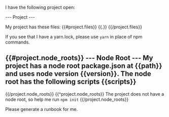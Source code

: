 I have the following project open:

--- Project ---

My project has these files:
{{#project.files}}
  {{.}}
{{/project.files}}

If you see that I have a yarn.lock, please use `yarn` in place of npm commands.

{{#project.node_roots}}
  --- Node Root ---
  My project has a node root package.json at {{path}} and uses node version {{version}}.
  The node root has the following scripts
  {{scripts}}
  -----------------
{{/project.node_roots}}
{{^project.node_roots}}
  The project does not have a node root, so help me run `npm init`
{{/project.node_roots}}

Please generate a runbook for me.



